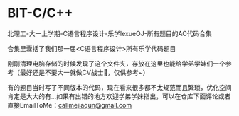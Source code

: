 # BIT-C/C++
北理工-大一上学期-C语言程序设计-乐学lexueOJ-所有题目的AC代码合集

合集里囊括了我们那一届<C语言程序设计>所有乐学代码题目

刚刚清理电脑存储的时候发现了这个文件夹，存放在这里也能给学弟学妹们一个参考（最好还是不要大一就做CV战士🥹，仅供参考~）

有的题目当时写了不同版本的代码，现在看来很多都不太规范而且繁琐，优化空间肯定是大大的有...如果有出错的地方欢迎学弟学妹指出，可以在仓库下面评论或者直接EmailToMe：callmejiaqun@gmail.com
